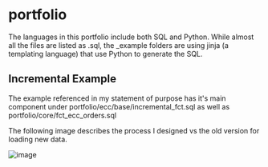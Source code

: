 # portfolio
The languages in this portfolio include both SQL and Python. While almost all the files are listed as .sql, the _example folders are using jinja (a templating language) that use Python to generate the SQL. 

## Incremental Example
The example referenced in my statement of purpose has it's main component under portfolio/ecc/base/incremental_fct.sql as well as portfolio/core/fct_ecc_orders.sql

The following image describes the process I designed vs the old version for loading new data.

![image](https://user-images.githubusercontent.com/72506318/193419950-4dd6e8aa-a5ec-449a-a01d-d5d6e5fbe624.png)

